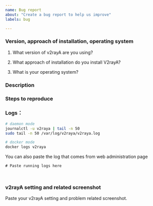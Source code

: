 ```yaml
---
name: Bug report
about: "Create a bug report to help us improve"
labels: bug

---
```


### Version, approach of installation, operating system

1. What version of v2rayA are you using?

2. What approach of installation do you install V2rayA?

3. What is your operating system?


### Description
<!-- Describe your problem below -->


### Steps to reproduce
<!-- Describe how to reproduce problem below -->


### Logs：

 ```bash
 # daemon mode
 journalctl -u v2raya | tail -n 50
 sudo tail -n 50 /var/log/v2raya/v2raya.log
 
 # docker mode
 docker logs v2raya
 ```

 You can also paste the log that comes from web administration page

```shell
# Paste running logs here



```

### v2rayA setting and related screenshot
Paste your v2rayA setting and problem related screenshot.
<!-- Paste screenshot if possible -->

